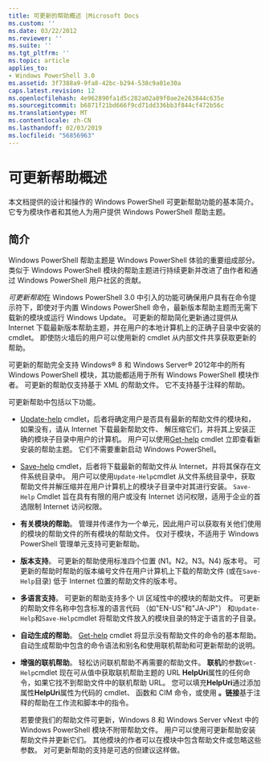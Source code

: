 ```yaml
---
title: 可更新的帮助概述 |Microsoft Docs
ms.custom: ''
ms.date: 03/22/2012
ms.reviewer: ''
ms.suite: ''
ms.tgt_pltfrm: ''
ms.topic: article
applies_to:
- Windows PowerShell 3.0
ms.assetid: 3f7388a9-9fa8-42bc-b294-538c9a01e30a
caps.latest.revision: 12
ms.openlocfilehash: 4e962890fa1d5c282a02a89f0ae2e263844c635e
ms.sourcegitcommit: b6871f21bd666f9cd71dd336bb3f844cf472b56c
ms.translationtype: MT
ms.contentlocale: zh-CN
ms.lasthandoff: 02/03/2019
ms.locfileid: "56856963"
---
```

# <a name="updatable-help-overview"></a>可更新帮助概述

本文档提供的设计和操作的 Windows PowerShell 可更新帮助功能的基本简介。 它专为模块作者和其他人为用户提供 Windows PowerShell 帮助主题。

## <a name="introduction"></a>简介

Windows PowerShell 帮助主题是 Windows PowerShell 体验的重要组成部分。 类似于 Windows PowerShell 模块的帮助主题进行持续更新并改进了由作者和通过 Windows PowerShell 用户社区的贡献。

*可更新帮助*在 Windows PowerShell 3.0 中引入的功能可确保用户具有在命令提示符下，即使对于内置 Windows PowerShell 命令，最新版本帮助主题而无需下载新的模块或运行 Windows Update。 可更新的帮助简化更新通过提供从 Internet 下载最新版本帮助主题，并在用户的本地计算机上的正确子目录中安装的 cmdlet。 即使防火墙后的用户可以使用新的 cmdlet 从内部文件共享获取更新的帮助。

可更新的帮助完全支持 Windows® 8 和 Windows Server® 2012年中的所有 Windows PowerShell 模块，其功能都适用于所有 Windows PowerShell 模块作者。 可更新的帮助仅支持基于 XML 的帮助文件。 它不支持基于注释的帮助。

可更新帮助中包括以下功能。

- [Update-help](/powershell/module/Microsoft.PowerShell.Core/Update-Help) cmdlet，后者将确定用户是否具有最新的帮助文件的模块和，如果没有，请从 Internet 下载最新帮助文件、 解压缩它们，并将其上安装正确的模块子目录中用户的计算机。 用户可以使用[Get-help](/powershell/module/Microsoft.PowerShell.Core/Update-Help) cmdlet 立即查看新安装的帮助主题。 它们不需要重新启动 Windows PowerShell。

- [Save-help](/powershell/module/Microsoft.PowerShell.Core/Save-Help) cmdlet，后者将下载最新的帮助文件从 Internet，并将其保存在文件系统目录中。 用户可以使用`Update-Help`cmdlet 从文件系统目录中，获取帮助文件并解压缩并在用户计算机上的模块子目录中对其进行安装。 `Save-Help` Cmdlet 旨在具有有限的用户或没有 Internet 访问权限，适用于企业的首选限制 Internet 访问权限。

- **有关模块的帮助**。 管理并传递作为一个单元，因此用户可以获取有关他们使用的模块的帮助文件的所有模块的帮助文件。 仅对于模块，不适用于 Windows PowerShell 管理单元支持可更新帮助。

- **版本支持**。 可更新的帮助使用标准四个位置 (N1。N2。N3。N4) 版本号。 可更新的帮助时帮助的版本编号文件在用户计算机上下载的帮助文件 (或在`Save-Help`目录) 低于 Internet 位置的帮助文件的版本号。

- **多语言支持**。 可更新的帮助支持多个 UI 区域性中的模块的帮助文件。 可更新的帮助文件名称中包含标准的语言代码 （如"EN-US"和"JA-JP"） 和`Update-Help`和`Save-Help`cmdlet 将帮助文件放入的模块目录的特定于语言的子目录。

- **自动生成的帮助**。 [Get-help](/powershell/module/Microsoft.PowerShell.Core/Get-Help) cmdlet 将显示没有帮助文件的命令的基本帮助。 自动生成帮助中包含的命令语法和别名和使用联机帮助和可更新帮助的说明。

- **增强的联机帮助**。 轻松访问联机帮助不再需要的帮助文件。 **联机**的参数`Get-Help`cmdlet 现在可从值中获取联机帮助主题的 URL **HelpUri**属性的任何命令，如果它找不到帮助文件中的联机帮助 URL。 您可以填充**HelpUri**通过添加属性**HelpUri**属性为代码的 cmdlet、 函数和 CIM 命令，或使用 **。链接**基于注释的帮助在工作流和脚本中的指令。

  若要使我们的帮助文件可更新，Windows 8 和 Windows Server vNext 中的 Windows PowerShell 模块不附带帮助文件。 用户可以使用可更新帮助安装帮助文件并更新它们。 其他模块的作者可以在模块中包含帮助文件或忽略这些参数。 对可更新帮助的支持是可选的但建议这样做。
